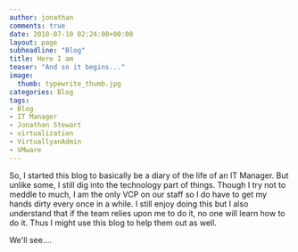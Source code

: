 ```yaml
---
author: jonathan
comments: true
date: 2010-07-10 02:24:00+00:00
layout: page
subheadline: "Blog"
title: Here I am
teaser: "And so it begins..."
image:
  thumb: typewrite_thumb.jpg
categories: Blog
tags:
- Blog
- IT Manager
- Jonathan Stewart
- virtualization
- VirtuallyanAdmin
- VMware
---
```


So, I started this blog to basically be a diary of the life of an IT Manager. But unlike some, I still dig into the technology part of things. Though I try not to meddle to much, I am the only VCP on our staff so I do have to get my hands dirty every once in a while. I still enjoy doing this but I also understand that if the team relies upon me to do it, no one will learn how to do it. Thus I might use this blog to help them out as well.

We'll see....
